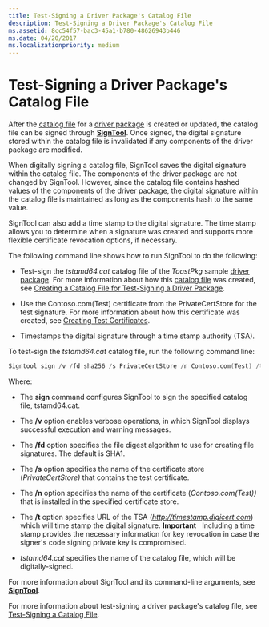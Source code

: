 ```yaml
---
title: Test-Signing a Driver Package's Catalog File
description: Test-Signing a Driver Package's Catalog File
ms.assetid: 8cc54f57-bac3-45a1-b780-48626943b446
ms.date: 04/20/2017
ms.localizationpriority: medium
---
```


# Test-Signing a Driver Package's Catalog File


After the [catalog file](catalog-files.md) for a [driver package](driver-packages.md) is created or updated, the catalog file can be signed through [**SignTool**](https://docs.microsoft.com/windows-hardware/drivers/devtest/signtool). Once signed, the digital signature stored within the catalog file is invalidated if any components of the driver package are modified.

When digitally signing a catalog file, SignTool saves the digital signature within the catalog file. The components of the driver package are not changed by SignTool. However, since the catalog file contains hashed values of the components of the driver package, the digital signature within the catalog file is maintained as long as the components hash to the same value.

SignTool can also add a time stamp to the digital signature. The time stamp allows you to determine when a signature was created and supports more flexible certificate revocation options, if necessary.

The following command line shows how to run SignTool to do the following:

-   Test-sign the *tstamd64.cat* catalog file of the *ToastPkg* sample [driver package](driver-packages.md). For more information about how this [catalog file](catalog-files.md) was created, see [Creating a Catalog File for Test-Signing a Driver Package](creating-a-catalog-file-for-test-signing-a-driver-package.md).

-   Use the Contoso.com(Test) certificate from the PrivateCertStore for the test signature. For more information about how this certificate was created, see [Creating Test Certificates](creating-test-certificates.md).

-   Timestamps the digital signature through a time stamp authority (TSA).

To test-sign the *tstamd64.cat* catalog file, run the following command line:

```cpp
Signtool sign /v /fd sha256 /s PrivateCertStore /n Contoso.com(Test) /t http://timestamp.digicert.com tstamd64.cat
```

Where:

-   The **sign** command configures SignTool to sign the specified catalog file, tstamd64.cat.

-   The **/v** option enables verbose operations, in which SignTool displays successful execution and warning messages.

-   The **/fd** option specifies the file digest algorithm to use for creating file signatures. The default is SHA1.

-   The **/s** option specifies the name of the certificate store (*PrivateCertStore)* that contains the test certificate.

-   The **/n** option specifies the name of the certificate (*Contoso.com(Test))* that is installed in the specified certificate store.

-   The **/t** option specifies URL of the TSA (*http://timestamp.digicert.com*) which will time stamp the digital signature.
    **Important**   Including a time stamp provides the necessary information for key revocation in case the signer's code signing private key is compromised.

     

-   *tstamd64.cat* specifies the name of the catalog file, which will be digitally-signed.

For more information about SignTool and its command-line arguments, see [**SignTool**](https://docs.microsoft.com/windows-hardware/drivers/devtest/signtool).

For more information about test-signing a driver package's catalog file, see [Test-Signing a Catalog File](test-signing-a-catalog-file.md).

 

 






